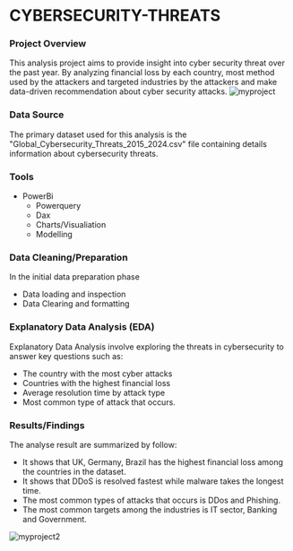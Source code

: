 # CYBERSECURITY-THREATS

### Project Overview
This analysis project aims to provide insight into cyber security threat over the past year. By analyzing financial loss by each country, most method used by the attackers and targeted industries by the attackers and make data-driven recommendation about cyber security attacks.
![myproject](https://github.com/user-attachments/assets/7ece09ce-bf8c-47c9-abed-b4029d8c5dd2)


### Data Source
The primary dataset used for this analysis is the  "Global_Cybersecurity_Threats_2015_2024.csv" file containing details information about cybersecurity threats.

### Tools
- PowerBi
   - Powerquery
   - Dax
   - Charts/Visualiation
   - Modelling

### Data Cleaning/Preparation
In the initial data preparation phase
- Data loading and inspection
- Data Clearing and formatting

### Explanatory Data Analysis (EDA)
Explanatory Data Analysis involve exploring the threats in cybersecurity to answer key questions such as:
- The country with the most cyber attacks
- Countries with the highest financial loss
- Average resolution time by attack type
- Most common type of attack that occurs.

### Results/Findings
The analyse result are summarized by follow:
- It shows that UK, Germany, Brazil has the highest financial loss among the countries in the dataset.
- It shows that DDoS is resolved fastest while malware takes the longest time.
- The most common types of attacks that occurs is DDos and Phishing.
- The most common targets among the industries is IT sector, Banking and Government.

![myproject2](https://github.com/user-attachments/assets/3adc3bf6-813b-4a25-8eba-f38771e40964)
